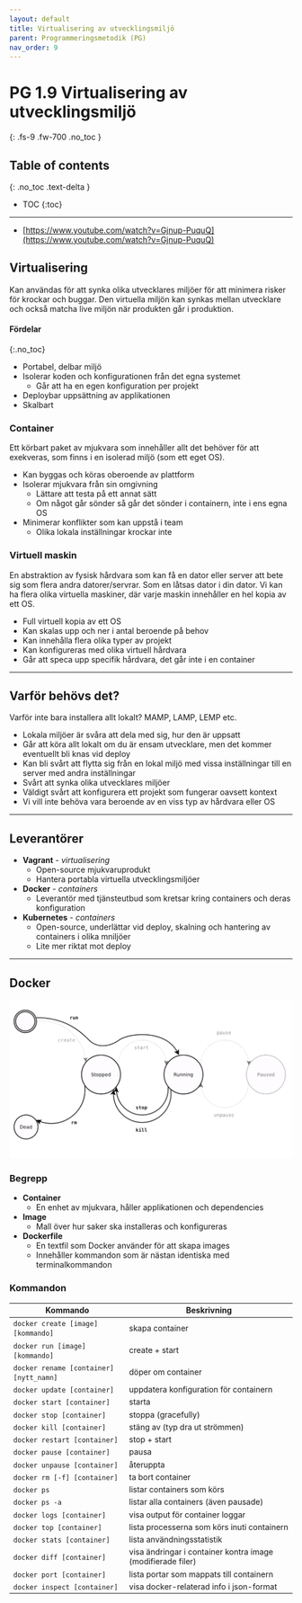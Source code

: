 ```yaml
---
layout: default
title: Virtualisering av utvecklingsmiljö
parent: Programmeringsmetodik (PG)
nav_order: 9
---
```


# PG 1.9 Virtualisering av utvecklingsmiljö
{: .fs-9 .fw-700 .no_toc }

## Table of contents
{: .no_toc .text-delta }

- TOC
{:toc}

---

- [https://www.youtube.com/watch?v=Gjnup-PuquQ](https://www.youtube.com/watch?v=Gjnup-PuquQ)

## Virtualisering

Kan användas för att synka olika utvecklares miljöer för att minimera risker för krockar och buggar. Den virtuella miljön kan synkas mellan utvecklare och också matcha live miljön när produkten går i produktion.

#### Fördelar
{:.no_toc}

- Portabel, delbar miljö
- Isolerar koden och konfigurationen från det egna systemet
	- Går att ha en egen konfiguration per projekt
- Deploybar uppsättning av applikationen
- Skalbart

### Container

Ett körbart paket av mjukvara som innehåller allt det behöver för att exekveras, som finns i en isolerad miljö (som ett eget OS).

- Kan byggas och köras oberoende av plattform
- Isolerar mjukvara från sin omgivning
	- Lättare att testa på ett annat sätt
	- Om något går sönder så går det sönder i containern, inte i ens egna OS
- Minimerar konflikter som kan uppstå i team
	- Olika lokala inställningar krockar inte

### Virtuell maskin

En abstraktion av fysisk hårdvara som kan få en dator eller server att bete sig som flera andra datorer/servrar. Som en låtsas dator i din dator. Vi kan ha flera olika virtuella maskiner, där varje maskin innehåller en hel kopia av ett OS.

- Full virtuell kopia av ett OS
- Kan skalas upp och ner i antal beroende på behov
- Kan innehålla flera olika typer av projekt
- Kan konfigureras med olika virtuell hårdvara
- Går att speca upp specifik hårdvara, det går inte i en container

---

## Varför behövs det?

Varför inte bara installera allt lokalt? MAMP, LAMP, LEMP etc.

- Lokala miljöer är svåra att dela med sig, hur den är uppsatt
- Går att köra allt lokalt om du är ensam utvecklare, men det kommer eventuellt bli knas vid deploy
- Kan bli svårt att flytta sig från en lokal miljö med vissa inställningar till en server med andra inställningar
- Svårt att synka olika utvecklares miljöer
- Väldigt svårt att konfigurera ett projekt som fungerar oavsett kontext
- Vi vill inte behöva vara beroende av en viss typ av hårdvara eller OS

---

## Leverantörer

- **Vagrant** - *virtualisering*
	- Open-source mjukvaruprodukt
	- Hantera portabla virtuella utvecklingsmiljöer
- **Docker** - *containers*
	- Leverantör med tjänsteutbud som kretsar kring containers och deras konfiguration
- **Kubernetes** - *containers*
	- Open-source, underlättar vid deploy, skalning och hantering av containers i olika mniljöer
	- Lite mer riktat mot deploy

---

## Docker

![docker](../assets/docker.png)

### Begrepp

- **Container**
	- En enhet av mjukvara, håller applikationen och dependencies
- **Image**
	- Mall över hur saker ska installeras och konfigureras
- **Dockerfile**
	- En textfil som Docker använder för att skapa images
	- Innehåller kommandon som är nästan identiska med terminalkommandon

### Kommandon

|Kommando|Beskrivning|
|-|-|
|`docker create [image] [kommando]`|skapa container|
|`docker run [image] [kommando]`|create + start|
|`docker rename [container] [nytt_namn]`|döper om container|
|`docker update [container]`|uppdatera konfiguration för containern|
|`docker start [container]`|starta|
|`docker stop [container]`|stoppa (gracefully)|
|`docker kill [container]`|stäng av (typ dra ut strömmen)|
|`docker restart [container]`|stop + start|
|`docker pause [container]`|pausa|
|`docker unpause [container]`|återuppta|
|`docker rm [-f] [container]`|ta bort container|
|`docker ps`|listar containers som körs|
|`docker ps -a`|listar alla containers (även pausade)|
|`docker logs [container]`|visa output för container loggar|
|`docker top [container]`|lista processerna som körs inuti containern|
|`docker stats [container]`|lista användningsstatistik|
|`docker diff [container]`|visa ändringar i container kontra image (modifierade filer)|
|`docker port [container]`|lista portar som mappats till containern|
|`docker inspect [container]`|visa docker-relaterad info i json-format|
